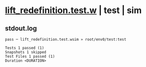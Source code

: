# [lift_redefinition.test.w](../../../../../examples/tests/valid/lift_redefinition.test.w) | test | sim

## stdout.log
```log
pass ─ lift_redefinition.test.wsim » root/env0/test:test

Tests 1 passed (1)
Snapshots 1 skipped
Test Files 1 passed (1)
Duration <DURATION>
```

